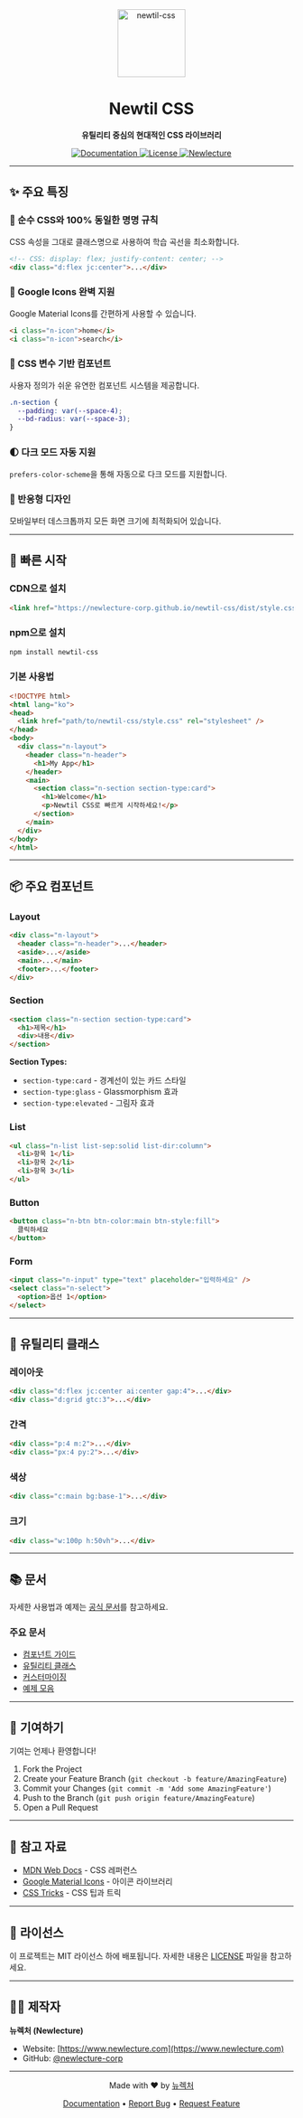 <div align="center">
  <a href="https://newlecture-corp.github.io/newtil-css/">
    <img
      src="https://github.com/newlecture-corp/newtil-css/blob/main/docs/public/logo.png"
      alt="newtil-css"
      height="120"
    />
  </a>

  <h1>Newtil CSS</h1>
  
  <p>
    <strong>유틸리티 중심의 현대적인 CSS 라이브러리</strong>
  </p>

  <p>
    <a href="https://newlecture-corp.github.io/newtil-css/">
      <img src="https://img.shields.io/badge/docs-visit-blue?style=flat-square" alt="Documentation" />
    </a>
    <a href="https://github.com/newlecture-corp/newtil-css/blob/main/LICENSE">
      <img src="https://img.shields.io/badge/license-MIT-green?style=flat-square" alt="License" />
    </a>
    <a href="https://www.newlecture.com">
      <img src="https://img.shields.io/badge/by-뉴렉처-orange?style=flat-square" alt="Newlecture" />
    </a>
  </p>
</div>

---

## ✨ 주요 특징

### 🎯 순수 CSS와 100% 동일한 명명 규칙
CSS 속성을 그대로 클래스명으로 사용하여 학습 곡선을 최소화합니다.

```html
<!-- CSS: display: flex; justify-content: center; -->
<div class="d:flex jc:center">...</div>
```

### 🎨 Google Icons 완벽 지원
Google Material Icons를 간편하게 사용할 수 있습니다.

```html
<i class="n-icon">home</i>
<i class="n-icon">search</i>
```

### 🔧 CSS 변수 기반 컴포넌트
사용자 정의가 쉬운 유연한 컴포넌트 시스템을 제공합니다.

```css
.n-section {
  --padding: var(--space-4);
  --bd-radius: var(--space-3);
}
```

### 🌓 다크 모드 자동 지원
`prefers-color-scheme`을 통해 자동으로 다크 모드를 지원합니다.

### 📱 반응형 디자인
모바일부터 데스크톱까지 모든 화면 크기에 최적화되어 있습니다.

---

## 🚀 빠른 시작

### CDN으로 설치
```html
<link href="https://newlecture-corp.github.io/newtil-css/dist/style.css" rel="stylesheet" />
```

### npm으로 설치
```bash
npm install newtil-css
```

### 기본 사용법
```html
<!DOCTYPE html>
<html lang="ko">
<head>
  <link href="path/to/newtil-css/style.css" rel="stylesheet" />
</head>
<body>
  <div class="n-layout">
    <header class="n-header">
      <h1>My App</h1>
    </header>
    <main>
      <section class="n-section section-type:card">
        <h1>Welcome</h1>
        <p>Newtil CSS로 빠르게 시작하세요!</p>
      </section>
    </main>
  </div>
</body>
</html>
```

---

## 📦 주요 컴포넌트

### Layout
```html
<div class="n-layout">
  <header class="n-header">...</header>
  <aside>...</aside>
  <main>...</main>
  <footer>...</footer>
</div>
```

### Section
```html
<section class="n-section section-type:card">
  <h1>제목</h1>
  <div>내용</div>
</section>
```

**Section Types:**
- `section-type:card` - 경계선이 있는 카드 스타일
- `section-type:glass` - Glassmorphism 효과
- `section-type:elevated` - 그림자 효과

### List
```html
<ul class="n-list list-sep:solid list-dir:column">
  <li>항목 1</li>
  <li>항목 2</li>
  <li>항목 3</li>
</ul>
```

### Button
```html
<button class="n-btn btn-color:main btn-style:fill">
  클릭하세요
</button>
```

### Form
```html
<input class="n-input" type="text" placeholder="입력하세요" />
<select class="n-select">
  <option>옵션 1</option>
</select>
```

---

## 🎨 유틸리티 클래스

### 레이아웃
```html
<div class="d:flex jc:center ai:center gap:4">...</div>
<div class="d:grid gtc:3">...</div>
```

### 간격
```html
<div class="p:4 m:2">...</div>
<div class="px:4 py:2">...</div>
```

### 색상
```html
<div class="c:main bg:base-1">...</div>
```

### 크기
```html
<div class="w:100p h:50vh">...</div>
```

---

## 📚 문서

자세한 사용법과 예제는 [공식 문서](https://newlecture-corp.github.io/newtil-css/)를 참고하세요.

### 주요 문서
- [컴포넌트 가이드](https://newlecture-corp.github.io/newtil-css/components)
- [유틸리티 클래스](https://newlecture-corp.github.io/newtil-css/utilities)
- [커스터마이징](https://newlecture-corp.github.io/newtil-css/customization)
- [예제 모음](https://newlecture-corp.github.io/newtil-css/examples)

---

## 🤝 기여하기

기여는 언제나 환영합니다! 

1. Fork the Project
2. Create your Feature Branch (`git checkout -b feature/AmazingFeature`)
3. Commit your Changes (`git commit -m 'Add some AmazingFeature'`)
4. Push to the Branch (`git push origin feature/AmazingFeature`)
5. Open a Pull Request

---

## 📖 참고 자료

- [MDN Web Docs](https://developer.mozilla.org/) - CSS 레퍼런스
- [Google Material Icons](https://fonts.google.com/icons) - 아이콘 라이브러리
- [CSS Tricks](https://css-tricks.com/) - CSS 팁과 트릭

---

## 📄 라이선스

이 프로젝트는 MIT 라이선스 하에 배포됩니다. 자세한 내용은 [LICENSE](LICENSE) 파일을 참고하세요.

---

## 👨‍💻 제작자

**뉴렉처 (Newlecture)**

- Website: [https://www.newlecture.com](https://www.newlecture.com)
- GitHub: [@newlecture-corp](https://github.com/newlecture-corp)

---

<div align="center">
  <p>
    Made with ❤️ by <a href="https://www.newlecture.com">뉴렉처</a>
  </p>
  <p>
    <a href="https://newlecture-corp.github.io/newtil-css/">Documentation</a> •
    <a href="https://github.com/newlecture-corp/newtil-css/issues">Report Bug</a> •
    <a href="https://github.com/newlecture-corp/newtil-css/issues">Request Feature</a>
  </p>
</div>
